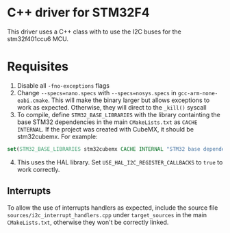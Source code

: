 # C++ driver for STM32F4

This driver uses a C++ class with to use the I2C buses for the stm32f401ccu6 MCU.

# Requisites
1. Disable all `-fno-exceptions` flags
2. Change  `--specs=nano.specs` with `--specs=nosys.specs` in `gcc-arm-none-eabi.cmake`. This will make the binary larger but allows exceptions to work as expected. Otherwise, they will direct to the `_kill()` syscall
3. To compile, define `STM32_BASE_LIBRARIES` with the library containting the base STM32 dependencies in the main `CMakeLists.txt` as `CACHE INTERNAL`. If the project was created with CubeMX, it should be stm32cubemx. For example:
```cmake
set(STM32_BASE_LIBRARIES stm32cubemx CACHE INTERNAL "STM32 base dependencies")
```
4. This uses the HAL library. Set `USE_HAL_I2C_REGISTER_CALLBACKS` to `true` to work correctly.

## Interrupts
To allow the use of interrupts handlers as expected, include the source file `sources/i2c_interrupt_handlers.cpp` under `target_sources` in the main `CMakeLists.txt`, otherwise they won't be correctly linked.